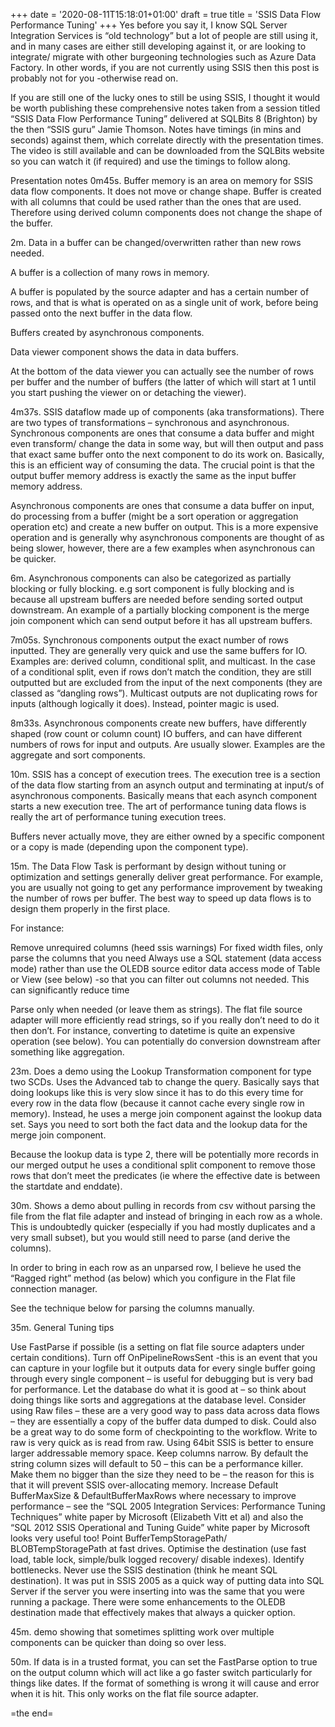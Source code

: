 +++
date = '2020-08-11T15:18:01+01:00'
draft = true
title = 'SSIS Data Flow Performance Tuning'
+++
Yes before you say it, I know SQL Server Integration Services is “old technology” but a lot of people are still using it, and in many cases are either still developing against it, or are looking to integrate/ migrate with other burgeoning technologies such as Azure Data Factory. In other words, if you are not currently using SSIS then this post is probably not for you -otherwise read on.

If you are still one of the lucky ones to still be using SSIS, I thought it would be worth publishing these comprehensive notes taken from a session titled “SSIS Data Flow Performance Tuning” delivered at SQLBits 8 (Brighton) by the then “SSIS guru” Jamie Thomson. Notes have timings (in mins and seconds) against them, which correlate directly with the presentation times. The video is still available and can be downloaded from the SQLBits website so you can watch it (if required) and use the timings to follow along.

Presentation notes
0m45s. Buffer memory is an area on memory for SSIS data flow components. It does not move or change shape. Buffer is created with all columns that could be used rather than the ones that are used. Therefore using derived column components does not change the shape of the buffer.

2m. Data in a buffer can be changed/overwritten rather than new rows needed.

A buffer is a collection of many rows in memory.

A buffer is populated by the source adapter and has a certain number of rows, and that is what is operated on as a single unit of work, before being passed onto the next buffer in the data flow.

Buffers created by asynchronous components.

Data viewer component shows the data in data buffers.

At the bottom of the data viewer you can actually see the number of rows per buffer and the number of buffers (the latter of which will start at 1 until you start pushing the viewer on or detaching the viewer).


4m37s. SSIS dataflow made up of components (aka transformations). There are two types of transformations – synchronous and asynchronous.
Synchronous components are ones that consume a data buffer and might even transform/ change the data in some way, but will then output and pass that exact same buffer onto the next component to do its work on. Basically, this is an efficient way of consuming the data. The crucial point is that the output buffer memory address is exactly the same as the input buffer memory address.

Asynchronous components are ones that consume a data buffer on input, do processing from a buffer (might be a sort operation or aggregation operation etc) and create a new buffer on output. This is a more expensive operation and is generally why asynchronous components are thought of as being slower, however, there are a few examples when asynchronous can be quicker.

6m. Asynchronous components can also be categorized as partially blocking or fully blocking. e.g sort component is fully blocking and is because all upstream buffers are needed before sending sorted output downstream. An example of a partially blocking component is the merge join component which can send output before it has all upstream buffers.

7m05s. Synchronous components output the exact number of rows inputted. They are generally very quick and use the same buffers for IO. Examples are: derived column, conditional split, and multicast. In the case of a conditional split, even if rows don’t match the condition, they are still outputted but are excluded from the input of the next components (they are classed as “dangling rows”).
Multicast outputs are not duplicating rows for inputs (although logically it does). Instead, pointer magic is used.

8m33s. Asynchronous components create new buffers, have differently shaped (row count or column count) IO buffers, and can have different numbers of rows for input and outputs. Are usually slower. Examples are the aggregate and sort components.

10m. SSIS has a concept of execution trees. The execution tree is a section of the data flow starting from an asynch output and terminating at input/s of asynchronous components. Basically means that each asynch component starts a new execution tree. The art of performance tuning data flows is really the art of performance tuning execution trees.


Buffers never actually move, they are either owned by a specific component or a copy is made (depending upon the component type).

15m. The Data Flow Task is performant by design without tuning or optimization and settings generally deliver great performance. For example, you are usually not going to get any performance improvement by tweaking the number of rows per buffer. The best way to speed up data flows is to design them properly in the first place.

For instance:

Remove unrequired columns (heed ssis warnings)
For fixed width files, only parse the columns that you need
Always use a SQL statement (data access mode) rather than use the OLEDB source editor data access mode of Table or View (see below) -so that you can filter out columns not needed. This can significantly reduce time

Parse only when needed (or leave them as strings). The flat file source adapter will more efficiently read strings, so if you really don’t need to do it then don’t. For instance, converting to datetime is quite an expensive operation (see below). You can potentially do conversion downstream after something like aggregation.

23m. Does a demo using the Lookup Transformation component for type two SCDs. Uses the Advanced tab to change the query. Basically says that doing lookups like this is very slow since it has to do this every time for every row in the data flow (because it cannot cache every single row in memory).
Instead, he uses a merge join component against the lookup data set. Says you need to sort both the fact data and the lookup data for the merge join component.


Because the lookup data is type 2, there will be potentially more records in our merged output he uses a conditional split component to remove those rows that don’t meet the predicates (ie where the effective date is between the startdate and enddate).


30m. Shows a demo about pulling in records from csv without parsing the file from the flat file adapter and instead of bringing in each row as a whole. This is undoubtedly quicker (especially if you had mostly duplicates and a very small subset), but you would still need to parse (and derive the columns).

In order to bring in each row as an unparsed row, I believe he used the “Ragged right” method (as below) which you configure in the Flat file connection manager.


See the technique below for parsing the columns manually.


35m. General Tuning tips

Use FastParse if possible (is a setting on flat file source adapters under certain conditions).
Turn off OnPipelineRowsSent -this is an event that you can capture in your logfile but it outputs data for every single buffer going through every single component – is useful for debugging but is very bad for performance.
Let the database do what it is good at – so think about doing things like sorts and aggregations at the database level.
Consider using Raw files – these are a very good way to pass data across data flows – they are essentially a copy of the buffer data dumped to disk. Could also be a great way to do some form of checkpointing to the workflow. Write to raw is very quick as is read from raw.
Using 64bit SSIS is better to ensure larger addressable memory space.
Keep columns narrow. By default the string column sizes will default to 50 – this can be a performance killer. Make them no bigger than the size they need to be – the reason for this is that it will prevent SSIS over-allocating memory.
Increase Default BufferMaxSize & DefaultBufferMaxRows where necessary to improve performance – see the “SQL 2005 Integration Services: Performance Tuning Techniques” white paper by Microsoft (Elizabeth Vitt et al) and also the “SQL 2012 SSIS Operational and Tuning Guide” white paper by Microsoft looks very useful too!
Point BufferTempStoragePath/ BLOBTempStoragePath at fast drives.
Optimise the destination (use fast load, table lock, simple/bulk logged recovery/ disable indexes).
Identify bottlenecks.
Never use the SSIS destination (think he meant SQL destination). It was put in SSIS 2005 as a quick way of putting data into SQL Server if the server you were inserting into was the same that you were running a package. There were some enhancements to the OLEDB destination made that effectively makes that always a quicker option.

45m. demo showing that sometimes splitting work over multiple components can be quicker than doing so over less.

50m. If data is in a trusted format, you can set the FastParse option to true on the output column which will act like a go faster switch particularly for things like dates. If the format of something is wrong it will cause and error when it is hit. This only works on the flat file source adapter.


=the end=